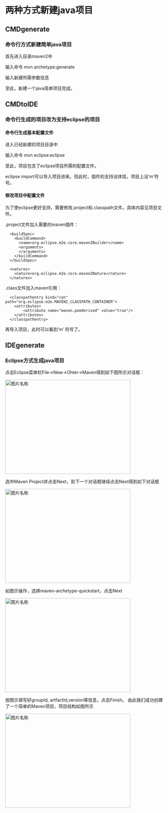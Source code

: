 
# 两种方式新建java项目

## CMDgenerate

### 命令行方式新建简单java项目

首先进入目录maven2中

输入命令 mvn archetype:generate 

输入新建所需参数信息

至此，新建一个java简单项目完成。

## CMDtoIDE

### 命令行生成的项目改为支持eclipse的项目

#### 命令行生成基本配置文件

进入已经新建的项目目录中

输入命令 mvn eclipse:eclipse  

至此，项目包含了eclipse项目所需的配置文件。

eclipse import可以导入项目进来。但此时，插件的支持没体现，项目上没‘m’符号。

#### 修改项目中配置文件

为了使eclipse更好支持，需要修改.project和.classpath文件。具体内容见项目文件。

.project文件加入需要的maven插件：
```
  <buildSpec>
    <buildCommand>
      <name>org.eclipse.m2e.core.maven2Builder</name>
      <arguments>
      </arguments>
    </buildCommand>
  </buildSpec>
  
  <natures>
    <nature>org.eclipse.m2e.core.maven2Nature</nature>
  </natures>
```

.class文件加入maven引用：

```
  <classpathentry kind="con" path="org.eclipse.m2e.MAVEN2_CLASSPATH_CONTAINER">
	<attributes>
		<attribute name="maven.pomderived" value="true"/>
	</attributes>
  </classpathentry>
```

再导入项目，此时可以看到‘m’ 符号了。

## IDEgenerate

### Eclipse方式生成java项目

点击Eclipse菜单栏File->New->Ohter->Maven得到如下图所示对话框：

<img src="http://www.yiibai.com/uploads/allimg/140215/1101251452-2.png" width = "400" height = "300" alt="图片名称" align=center />

选中Maven Project并点击Next，到下一个对话框继续点击Next得到如下对话框

<img src="http://www.yiibai.com/uploads/allimg/140215/110125F47-3.png" width = "400" height = "300" alt="图片名称" align=center />

如图示操作，选择maven-archetype-quickstart，点击Next

<img src="http://www.yiibai.com/uploads/allimg/140215/1101251318-4.png" width = "400" height = "300" alt="图片名称" align=center />

按图示填写好groupId, artfactId,version等信息，点击Finish。
由此我们成功创建了一个简单的Maven项目，项目结构如图所示

<img src="http://www.yiibai.com/uploads/allimg/140215/1101256194-5.png" width = "400" height = "300" alt="图片名称" align=center />
